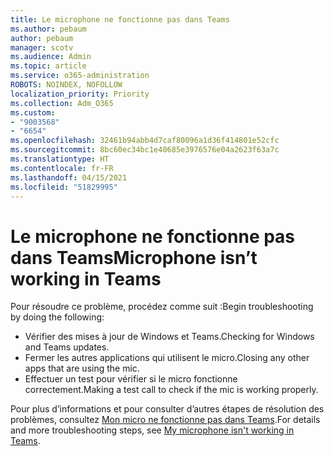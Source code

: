 ```yaml
---
title: Le microphone ne fonctionne pas dans Teams
ms.author: pebaum
author: pebaum
manager: scotv
ms.audience: Admin
ms.topic: article
ms.service: o365-administration
ROBOTS: NOINDEX, NOFOLLOW
localization_priority: Priority
ms.collection: Adm_O365
ms.custom:
- "9003568"
- "6654"
ms.openlocfilehash: 32461b94abb4d7caf80096a1d36f414801e52cfc
ms.sourcegitcommit: 8bc60ec34bc1e40685e3976576e04a2623f63a7c
ms.translationtype: HT
ms.contentlocale: fr-FR
ms.lasthandoff: 04/15/2021
ms.locfileid: "51829995"
---
```

# <a name="microphone-isnt-working-in-teams"></a><span data-ttu-id="ce8c5-102">Le microphone ne fonctionne pas dans Teams</span><span class="sxs-lookup"><span data-stu-id="ce8c5-102">Microphone isn’t working in Teams</span></span>

<span data-ttu-id="ce8c5-103">Pour résoudre ce problème, procédez comme suit :</span><span class="sxs-lookup"><span data-stu-id="ce8c5-103">Begin troubleshooting by doing the following:</span></span>

- <span data-ttu-id="ce8c5-104">Vérifier des mises à jour de Windows et Teams.</span><span class="sxs-lookup"><span data-stu-id="ce8c5-104">Checking for Windows and Teams updates.</span></span>
- <span data-ttu-id="ce8c5-105">Fermer les autres applications qui utilisent le micro.</span><span class="sxs-lookup"><span data-stu-id="ce8c5-105">Closing any other apps that are using the mic.</span></span>
- <span data-ttu-id="ce8c5-106">Effectuer un test pour vérifier si le micro fonctionne correctement.</span><span class="sxs-lookup"><span data-stu-id="ce8c5-106">Making a test call to check if the mic is working properly.</span></span>

<span data-ttu-id="ce8c5-107">Pour plus d’informations et pour consulter d’autres étapes de résolution des problèmes, consultez [Mon micro ne fonctionne pas dans Teams](https://support.microsoft.com/office/666d1123-9dd0-4a31-ad2e-a758b204f33a).</span><span class="sxs-lookup"><span data-stu-id="ce8c5-107">For details and more troubleshooting steps, see [My microphone isn't working in Teams](https://support.microsoft.com/office/666d1123-9dd0-4a31-ad2e-a758b204f33a).</span></span>
